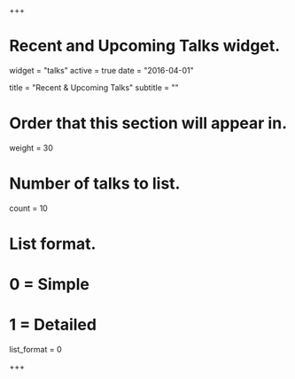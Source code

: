 +++
# Recent and Upcoming Talks widget.
widget = "talks"
active = true
date = "2016-04-01"

title = "Recent & Upcoming Talks"
subtitle = ""

# Order that this section will appear in.
weight = 30

# Number of talks to list.
count = 10

# List format.
#   0 = Simple
#   1 = Detailed
list_format = 0

+++

